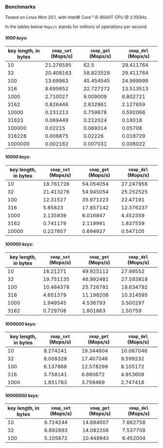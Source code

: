 ### Benchmarks
Tested on Linux Mint 20.1, with Intel© Core™ i5-8500T CPU @ 2.10GHz.

In the tables below `Mops/s` stands for millions of operations per second.

#### _1000 keys:_
key length, in bytes | `smap_set` (Mops/s) | `smap_get` (Mops/s) | `smap_del` (Mops/s)
-------------------- | ------------------- | ------------------- | -------------------
10 | 21.276595 | 62.5 | 29.411764
32 | 20.408163 | 58.823529 | 29.411764
100 | 13.69863 | 45.454545 | 24.999999
316 | 8.695652 | 22.727272 | 13.513513
1000 | 2.710027 | 9.009009 | 6.802721
3162 | 0.826446 | 2.832861 | 2.127659
10000 | 0.231213 | 0.759878 | 0.592066
31623 | 0.069449 | 0.222024 | 0.18018
100000 | 0.02215 | 0.069314 | 0.05708
316228 | 0.006875 | 0.02226 | 0.018729
1000000 | 0.002162 | 0.007031 | 0.006022

#### _10000 keys:_
key length, in bytes | `smap_set` (Mops/s) | `smap_get` (Mops/s) | `smap_del` (Mops/s)
-------------------- | ------------------- | ------------------- | -------------------
10 | 18.761726 | 54.054054 | 27.247956
32 | 21.413276 | 54.945054 | 25.252525
100 | 12.31527 | 35.971223 | 22.47191
316 | 5.85823 | 17.857142 | 12.376237
1000 | 2.135839 | 6.016847 | 4.452359
3162 | 0.741179 | 2.119991 | 1.837559
10000 | 0.227857 | 0.694927 | 0.547105

#### _100000 keys:_
key length, in bytes | `smap_set` (Mops/s) | `smap_get` (Mops/s) | `smap_del` (Mops/s)
-------------------- | ------------------- | ------------------- | -------------------
10 | 16.21271 | 49.925112 | 27.99552
32 | 19.751135 | 46.992481 | 27.593818
100 | 10.484378 | 25.726781 | 19.634792
316 | 4.651379 | 11.198208 | 10.314595
1000 | 1.949545 | 4.536793 | 3.500297
3162 | 0.729708 | 1.901863 | 1.50759

#### _1000000 keys:_
key length, in bytes | `smap_set` (Mops/s) | `smap_get` (Mops/s) | `smap_del` (Mops/s)
-------------------- | ------------------- | ------------------- | -------------------
10 | 8.274241 | 19.344604 | 10.067046
32 | 8.008328 | 17.407046 | 9.599232
100 | 6.137868 | 12.578299 | 8.105172
316 | 3.758141 | 6.660672 | 4.953609
1000 | 1.851783 | 3.759469 | 2.747418

#### _10000000 keys:_
key length, in bytes | `smap_set` (Mops/s) | `smap_get` (Mops/s) | `smap_del` (Mops/s)
-------------------- | ------------------- | ------------------- | -------------------
10 | 6.724244 | 14.684007 | 7.662758
32 | 6.692893 | 14.082206 | 7.537709
100 | 5.105872 | 10.449943 | 6.452004
